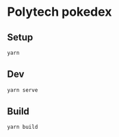 # Polytech pokedex

## Setup

```bash
yarn
```

## Dev

```bash
yarn serve
```

## Build

```bash
yarn build
```
